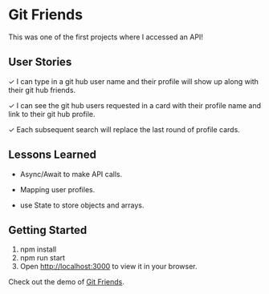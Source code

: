 # Git Friends 

This was one of the first projects where I accessed an API!

## User Stories
&check;  I can type in a git hub user name and their profile will show up along with their git hub friends.

&check;  I can see the git hub users requested in a card with their profile name and link to their git hub profile.

&check;  Each subsequent search will replace the last round of profile cards.

## Lessons Learned
- Async/Await to make API calls.

- Mapping user profiles.
  
- use State to store objects and arrays.


## Getting Started


1.  npm install
2.  npm run start
3.  Open [http://localhost:3000](http://localhost:3000) to view it in your browser.

   Check out the demo of [Git Friends](https://getting-friends-react.vercel.app/).


